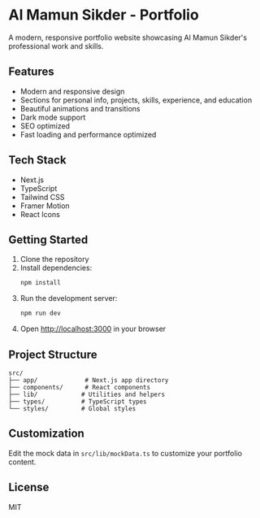 # Al Mamun Sikder - Portfolio

A modern, responsive portfolio website showcasing Al Mamun Sikder's professional work and skills.

## Features

- Modern and responsive design
- Sections for personal info, projects, skills, experience, and education
- Beautiful animations and transitions
- Dark mode support
- SEO optimized
- Fast loading and performance optimized

## Tech Stack

- Next.js
- TypeScript
- Tailwind CSS
- Framer Motion
- React Icons

## Getting Started

1. Clone the repository
2. Install dependencies:
   ```bash
   npm install
   ```
3. Run the development server:
   ```bash
   npm run dev
   ```
4. Open [http://localhost:3000](http://localhost:3000) in your browser

## Project Structure

```
src/
├── app/             # Next.js app directory
├── components/      # React components
├── lib/            # Utilities and helpers
├── types/          # TypeScript types
└── styles/         # Global styles
```

## Customization

Edit the mock data in `src/lib/mockData.ts` to customize your portfolio content.

## License

MIT
